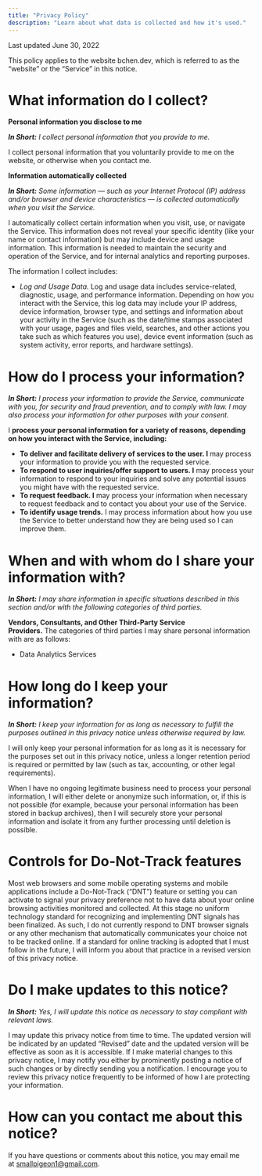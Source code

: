 ```yaml
---
title: "Privacy Policy"
description: "Learn about what data is collected and how it's used."
---
```


Last updated June 30, 2022

This policy applies to the website bchen.dev, which is referred to as the “website” or the “Service” in this notice.

# **What information do I collect?**

**Personal information you disclose to me**

_**In Short:** I collect personal information that you provide to me._

I collect personal information that you voluntarily provide to me on the website, or otherwise when you contact me.

**Information automatically collected**

_**In Short:** Some information — such as your Internet Protocol (IP) address and/or browser and device characteristics — is collected automatically when you visit the Service._

I automatically collect certain information when you visit, use, or navigate the Service. This information does not reveal your specific identity (like your name or contact information) but may include device and usage information. This information is needed to maintain the security and operation of the Service, and for internal analytics and reporting purposes.

The information I collect includes:

-   _Log and Usage Data._ Log and usage data includes service-related, diagnostic, usage, and performance information. Depending on how you interact with the Service, this log data may include your IP address, device information, browser type, and settings and information about your activity in the Service (such as the date/time stamps associated with your usage, pages and files vieId, searches, and other actions you take such as which features you use), device event information (such as system activity, error reports, and hardware settings).

# **How do I process your information?**

_**In Short:** I process your information to provide the Service, communicate with you, for security and fraud prevention, and to comply with law. I may also process your information for other purposes with your consent._

I **process your personal information for a variety of reasons, depending on how you interact with the Service, including:**

-   **To deliver and facilitate delivery of services to the user. I** may process your information to provide you with the requested service.
-   **To respond to user inquiries/offer support to users. I** may process your information to respond to your inquiries and solve any potential issues you might have with the requested service.
-   **To request feedback. I** may process your information when necessary to request feedback and to contact you about your use of the Service.
-   **To identify usage trends.** I may process information about how you use the Service to better understand how they are being used so I can improve them.

# **When and with whom do I share your information with?**

_**In Short:** I may share information in specific situations described in this section and/or with the following categories of third parties._

**Vendors, Consultants, and Other Third-Party Service Providers.** The categories of third parties I may share personal information with are as follows:

-   Data Analytics Services

# **How long do I keep your information?**

_**In Short:** I keep your information for as long as necessary to fulfill the purposes outlined in this privacy notice unless otherwise required by law._

I will only keep your personal information for as long as it is necessary for the purposes set out in this privacy notice, unless a longer retention period is required or permitted by law (such as tax, accounting, or other legal requirements).

When I have no ongoing legitimate business need to process your personal information, I will either delete or anonymize such information, or, if this is not possible (for example, because your personal information has been stored in backup archives), then I will securely store your personal information and isolate it from any further processing until deletion is possible.

# **Controls for Do-Not-Track features**

Most web browsers and some mobile operating systems and mobile applications include a Do-Not-Track (“DNT”) feature or setting you can activate to signal your privacy preference not to have data about your online browsing activities monitored and collected. At this stage no uniform technology standard for recognizing and implementing DNT signals has been finalized. As such, I do not currently respond to DNT browser signals or any other mechanism that automatically communicates your choice not to be tracked online. If a standard for online tracking is adopted that I must follow in the future, I will inform you about that practice in a revised version of this privacy notice.

# **Do I make updates to this notice?**

_**In Short:** Yes, I will update this notice as necessary to stay compliant with relevant laws._

I may update this privacy notice from time to time. The updated version will be indicated by an updated “Revised” date and the updated version will be effective as soon as it is accessible. If I make material changes to this privacy notice, I may notify you either by prominently posting a notice of such changes or by directly sending you a notification. I encourage you to review this privacy notice frequently to be informed of how I are protecting your information.

# How can you contact me about this notice?

If you have questions or comments about this notice, you may email me at [smallpigeon1@gmail.com](mailto:smallpigeon1@gmail.com).